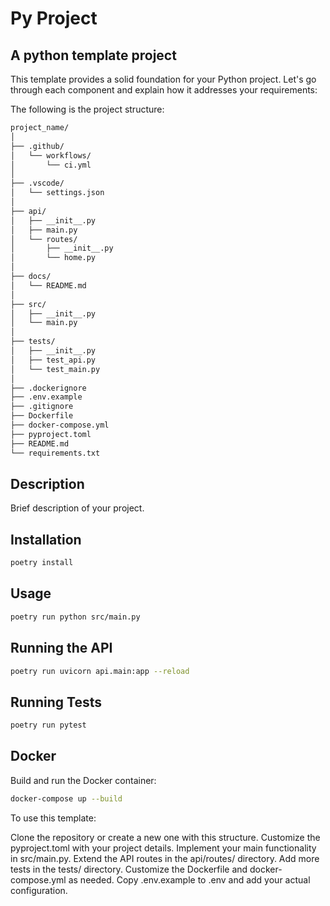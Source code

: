 # Py Project

## A python template project

This template provides a solid foundation for your Python project. Let's go through each component and explain how it addresses your requirements:

The following is the project structure:

```bash
project_name/
│
├── .github/
│   └── workflows/
│       └── ci.yml
│
├── .vscode/
│   └── settings.json
│
├── api/
│   ├── __init__.py
│   ├── main.py
│   └── routes/
│       ├── __init__.py
│       └── home.py
│
├── docs/
│   └── README.md
│
├── src/
│   ├── __init__.py
│   └── main.py
│
├── tests/
│   ├── __init__.py
│   ├── test_api.py
│   └── test_main.py
│
├── .dockerignore
├── .env.example
├── .gitignore
├── Dockerfile
├── docker-compose.yml
├── pyproject.toml
├── README.md
└── requirements.txt
```
## Description
Brief description of your project.

## Installation

```bash
poetry install
```

## Usage

```bash
poetry run python src/main.py
```

## Running the API

```bash
poetry run uvicorn api.main:app --reload
```

## Running Tests

```bash
poetry run pytest
```

## Docker

Build and run the Docker container:
```bash
docker-compose up --build
```

To use this template:

Clone the repository or create a new one with this structure.
Customize the pyproject.toml with your project details.
Implement your main functionality in src/main.py.
Extend the API routes in the api/routes/ directory.
Add more tests in the tests/ directory.
Customize the Dockerfile and docker-compose.yml as needed.
Copy .env.example to .env and add your actual configuration.
